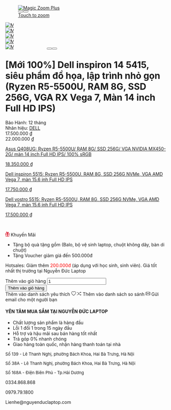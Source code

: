 <div class="container position-relative"><div class="row"><div class="col-sm-4 product-left"><div><div class="gallery"><div class="example-container"><div class="zoom-gallery"><div data-slide-id="v_zoom" class="zoom-gallery-slide"><a href="/assets/images/thumbs/620b8bd3584503485fd58c51_mi-100-dell-inspiron-14-5415-siu-phm-ha-lp-trnh-nh-gn-ryzen-r5-5500u-ram-8g-ssd-256g-vga-rx-vega-7-mn-14-inch-full-hd-ips.jpeg" id="zoom-v" data-options="autostart: true; lazyZoom:true;" class="MagicZoom"><figure class="mz-figure mz-hover-zoom"><img alt="Magic Zoom Plus" src="/assets/images/thumbs/620b8bd3584503485fd58c51_mi-100-dell-inspiron-14-5415-siu-phm-ha-lp-trnh-nh-gn-ryzen-r5-5500u-ram-8g-ssd-256g-vga-rx-vega-7-mn-14-inch-full-hd-ips.jpeg" style="max-width: 1020px; max-height: 680px;"><div class="mz-lens" style="top: 0px; transform: translate(-10000px, -10000px);"><img src="data:image/gif;base64,R0lGODlhAQABAAD/ACwAAAAAAQABAAACADs=" style="position: absolute; top: 0px; left: 0px; width: 311.992px; height: 207.992px;"></div><div class="mz-nav-controls"><button type="button" title="Previous" class="mz-button mz-button-prev" style="visibility: visible;"></button><button type="button" title="Next" class="mz-button mz-button-next" style="visibility: visible;"></button><button type="button" title="Close" class="mz-button mz-button-close" style="display: none; visibility: hidden;"></button></div><div class="mz-hint"><span class="mz-hint-message">Touch to zoom</span></div></figure></a></div> <div id="scrollcombined" data-options="items:5;loop: rewind;" class="MagicScroll selectors MagicScroll-arrows-outside MagicScroll-horizontal" data-mode="scroll" style="visibility: visible; display: inline-block; width: 100%; height: 77px; overflow: visible;"><span style="display: block; z-index: 2147483647; padding: 3px; position: absolute; line-height: 2em; font-family: sans-serif; font-size: 11px; visibility: visible; opacity: 1; background: transparent; text-align: center; width: auto; height: auto; top: 0px; right: 0px;"></span><div class="mcs-loader" style="visibility: hidden; opacity: 0; display: none;"><div class="mcs-loader-circles"><div class="mcs-loader-circle mcs-loader-circle_01"></div><div class="mcs-loader-circle mcs-loader-circle_02"></div><div class="mcs-loader-circle mcs-loader-circle_03"></div><div class="mcs-loader-circle mcs-loader-circle_04"></div><div class="mcs-loader-circle mcs-loader-circle_05"></div><div class="mcs-loader-circle mcs-loader-circle_06"></div><div class="mcs-loader-circle mcs-loader-circle_07"></div><div class="mcs-loader-circle mcs-loader-circle_08"></div></div></div><div class="mcs-wrapper" style="display: inline-block; left: 30px; right: 30px;"><div class="mcs-items-container" style="white-space: nowrap; transform: translate3d(0px, 0px, 0px); transition: transform 0ms ease 0s;"><div class="mcs-item" data-item="0" style="width: 20%;"><a data-slide-id="v_zoom" href="/assets/images/thumbs/620b8bd3584503485fd58c51_mi-100-dell-inspiron-14-5415-siu-phm-ha-lp-trnh-nh-gn-ryzen-r5-5500u-ram-8g-ssd-256g-vga-rx-vega-7-mn-14-inch-full-hd-ips.jpeg" data-image="/assets/images/thumbs/620b8bd3584503485fd58c51_mi-100-dell-inspiron-14-5415-siu-phm-ha-lp-trnh-nh-gn-ryzen-r5-5500u-ram-8g-ssd-256g-vga-rx-vega-7-mn-14-inch-full-hd-ips.jpeg" data-image-2x="/assets/images/thumbs/620b8bd3584503485fd58c51_mi-100-dell-inspiron-14-5415-siu-phm-ha-lp-trnh-nh-gn-ryzen-r5-5500u-ram-8g-ssd-256g-vga-rx-vega-7-mn-14-inch-full-hd-ips.jpeg" data-zoom-id="zoom-v" class="mz-thumb-selected mz-thumb" style="opacity: 1; visibility: visible;"><img alt="Magic Zoom Plus" srcset="/assets/images/thumbs/620b8bd3584503485fd58c51_mi-100-dell-inspiron-14-5415-siu-phm-ha-lp-trnh-nh-gn-ryzen-r5-5500u-ram-8g-ssd-256g-vga-rx-vega-7-mn-14-inch-full-hd-ips_800.jpeg 2x" src="/assets/images/thumbs/620b8bd3584503485fd58c51_mi-100-dell-inspiron-14-5415-siu-phm-ha-lp-trnh-nh-gn-ryzen-r5-5500u-ram-8g-ssd-256g-vga-rx-vega-7-mn-14-inch-full-hd-ips_800.jpeg"></a></div><div class="mcs-item" data-item="1" style="width: 20%;"><a data-slide-id="v_zoom" href="/assets/images/thumbs/620b8bd1584503485fd58c36_mi-100-dell-inspiron-14-5415-siu-phm-ha-lp-trnh-nh-gn-ryzen-r5-5500u-ram-8g-ssd-256g-vga-rx-vega-7-mn-14-inch-full-hd-ips.jpeg" data-image="/assets/images/thumbs/620b8bd1584503485fd58c36_mi-100-dell-inspiron-14-5415-siu-phm-ha-lp-trnh-nh-gn-ryzen-r5-5500u-ram-8g-ssd-256g-vga-rx-vega-7-mn-14-inch-full-hd-ips.jpeg" data-image-2x="/assets/images/thumbs/620b8bd1584503485fd58c36_mi-100-dell-inspiron-14-5415-siu-phm-ha-lp-trnh-nh-gn-ryzen-r5-5500u-ram-8g-ssd-256g-vga-rx-vega-7-mn-14-inch-full-hd-ips.jpeg" data-zoom-id="zoom-v" class="mz-thumb" style="opacity: 1; visibility: visible;"><img alt="Magic Zoom Plus" srcset="/assets/images/thumbs/620b8bd1584503485fd58c36_mi-100-dell-inspiron-14-5415-siu-phm-ha-lp-trnh-nh-gn-ryzen-r5-5500u-ram-8g-ssd-256g-vga-rx-vega-7-mn-14-inch-full-hd-ips_800.jpeg 2x" src="/assets/images/thumbs/620b8bd1584503485fd58c36_mi-100-dell-inspiron-14-5415-siu-phm-ha-lp-trnh-nh-gn-ryzen-r5-5500u-ram-8g-ssd-256g-vga-rx-vega-7-mn-14-inch-full-hd-ips_800.jpeg"></a></div><div class="mcs-item" data-item="2" style="width: 20%;"><a data-slide-id="v_zoom" href="/assets/images/thumbs/620b8bd4584503485fd58c6d_mi-100-dell-inspiron-14-5415-siu-phm-ha-lp-trnh-nh-gn-ryzen-r5-5500u-ram-8g-ssd-256g-vga-rx-vega-7-mn-14-inch-full-hd-ips.jpeg" data-image="/assets/images/thumbs/620b8bd4584503485fd58c6d_mi-100-dell-inspiron-14-5415-siu-phm-ha-lp-trnh-nh-gn-ryzen-r5-5500u-ram-8g-ssd-256g-vga-rx-vega-7-mn-14-inch-full-hd-ips.jpeg" data-image-2x="/assets/images/thumbs/620b8bd4584503485fd58c6d_mi-100-dell-inspiron-14-5415-siu-phm-ha-lp-trnh-nh-gn-ryzen-r5-5500u-ram-8g-ssd-256g-vga-rx-vega-7-mn-14-inch-full-hd-ips.jpeg" data-zoom-id="zoom-v" class="mz-thumb" style="opacity: 1; visibility: visible;"><img alt="Magic Zoom Plus" srcset="/assets/images/thumbs/620b8bd4584503485fd58c6d_mi-100-dell-inspiron-14-5415-siu-phm-ha-lp-trnh-nh-gn-ryzen-r5-5500u-ram-8g-ssd-256g-vga-rx-vega-7-mn-14-inch-full-hd-ips_800.jpeg 2x" src="/assets/images/thumbs/620b8bd4584503485fd58c6d_mi-100-dell-inspiron-14-5415-siu-phm-ha-lp-trnh-nh-gn-ryzen-r5-5500u-ram-8g-ssd-256g-vga-rx-vega-7-mn-14-inch-full-hd-ips_800.jpeg"></a></div><div class="mcs-item" data-item="3" style="width: 20%;"><a data-slide-id="v_zoom" href="/assets/images/thumbs/620b8bd6584503485fd58c8a_mi-100-dell-inspiron-14-5415-siu-phm-ha-lp-trnh-nh-gn-ryzen-r5-5500u-ram-8g-ssd-256g-vga-rx-vega-7-mn-14-inch-full-hd-ips.png" data-image="/assets/images/thumbs/620b8bd6584503485fd58c8a_mi-100-dell-inspiron-14-5415-siu-phm-ha-lp-trnh-nh-gn-ryzen-r5-5500u-ram-8g-ssd-256g-vga-rx-vega-7-mn-14-inch-full-hd-ips.png" data-image-2x="/assets/images/thumbs/620b8bd6584503485fd58c8a_mi-100-dell-inspiron-14-5415-siu-phm-ha-lp-trnh-nh-gn-ryzen-r5-5500u-ram-8g-ssd-256g-vga-rx-vega-7-mn-14-inch-full-hd-ips.png" data-zoom-id="zoom-v" class="mz-thumb" style="opacity: 1; visibility: visible;"><img alt="Magic Zoom Plus" srcset="/assets/images/thumbs/620b8bd6584503485fd58c8a_mi-100-dell-inspiron-14-5415-siu-phm-ha-lp-trnh-nh-gn-ryzen-r5-5500u-ram-8g-ssd-256g-vga-rx-vega-7-mn-14-inch-full-hd-ips_800.png 2x" src="/assets/images/thumbs/620b8bd6584503485fd58c8a_mi-100-dell-inspiron-14-5415-siu-phm-ha-lp-trnh-nh-gn-ryzen-r5-5500u-ram-8g-ssd-256g-vga-rx-vega-7-mn-14-inch-full-hd-ips_800.png"></a></div><div class="mcs-item" data-item="4" style="width: 20%;"><a data-slide-id="v_zoom" href="/assets/images/thumbs/620b8bd7584503485fd58ca8_mi-100-dell-inspiron-14-5415-siu-phm-ha-lp-trnh-nh-gn-ryzen-r5-5500u-ram-8g-ssd-256g-vga-rx-vega-7-mn-14-inch-full-hd-ips.png" data-image="/assets/images/thumbs/620b8bd7584503485fd58ca8_mi-100-dell-inspiron-14-5415-siu-phm-ha-lp-trnh-nh-gn-ryzen-r5-5500u-ram-8g-ssd-256g-vga-rx-vega-7-mn-14-inch-full-hd-ips.png" data-image-2x="/assets/images/thumbs/620b8bd7584503485fd58ca8_mi-100-dell-inspiron-14-5415-siu-phm-ha-lp-trnh-nh-gn-ryzen-r5-5500u-ram-8g-ssd-256g-vga-rx-vega-7-mn-14-inch-full-hd-ips.png" data-zoom-id="zoom-v" class="mz-thumb" style="opacity: 1; visibility: visible;"><img alt="Magic Zoom Plus" srcset="/assets/images/thumbs/620b8bd7584503485fd58ca8_mi-100-dell-inspiron-14-5415-siu-phm-ha-lp-trnh-nh-gn-ryzen-r5-5500u-ram-8g-ssd-256g-vga-rx-vega-7-mn-14-inch-full-hd-ips_800.png 2x" src="/assets/images/thumbs/620b8bd7584503485fd58ca8_mi-100-dell-inspiron-14-5415-siu-phm-ha-lp-trnh-nh-gn-ryzen-r5-5500u-ram-8g-ssd-256g-vga-rx-vega-7-mn-14-inch-full-hd-ips_800.png"></a></div></div></div><button type="button" class="mcs-button mcs-horizontal mcs-button-arrow mcs-button-arrow-prev mcs-disabled mcs-hidden" style="display: inline-block;"></button><button type="button" class="mcs-button mcs-horizontal mcs-button-arrow mcs-button-arrow-next mcs-hidden mcs-disabled" style="display: inline-block;"></button></div></div></div></div></div></div> <div class="col-sm-5 product-right"><h1 itemprop="name" class="generalTitle">
                                [Mới 100%] Dell inspiron 14 5415, siêu phẩm đồ họa, lập trình nhỏ gọn (Ryzen R5-5500U, RAM 8G, SSD 256G, VGA RX Vega 7, Màn 14 inch Full HD IPS)
                            </h1> <div class="BaoHanh generalMarginSupporter">
                                    Bảo Hành:  12 tháng
                                </div> <div class="additional-details mt-2"><div class="product-brand generalMarginSupporter"><span class="label">Nhãn hiệu:</span> <span class="value"><a href="/xiaomi">DELL</a></span></div></div> <div class="overview-buttons generalMarginSupporter"><div class="col-lg-12 px-0"><div itemprop="offers" itemscope="itemscope" itemtype="http://schema.org/Offer" class="prices d-flex justify-content-center align-items-start row px-3 flex-column"><div class="product-price col-12 px-0 d-inline-flex align-items-center"><span class="price-value-620b8bcf584503485fd58c10 actual-price"><span class="actual-price">17.500.000 ₫</span></span> <div class="old-product-price"><span class="old-price mx-2">22.000.000 ₫</span></div></div> <meta itemprop="priceCurrency" content="VND"> <meta itemprop="price" content="17500000.00"></div></div> <ul class="list_cauhinh" style="padding: 0px; list-style: none;"><li><span class="checkbox-option "></span> <a href="/mới-100-asus-zenbook-14-q408ug-siêu-phẩm-ultrabook-thế-hệ-mới-ryzen-r5-5500u-ram-8g-ssd-256g-vga-nvidia-mx450-2g-màn-14-inch-full-hd-ips-100-srgb-"><span>Asus Q408UG: Ryzen R5-5500U/ RAM 8G/ SSD 256G/ VGA NVIDIA MX450- 2G/ màn 14 inch Full HD IPS/ 100% sRGB </span> <p>18.350.000 ₫</p></a></li> <li><span class="checkbox-option "></span> <a href="/mới-100-new-seal-dell-inspiron-5515-ultrabook-đa-nhiệm-lập-trình-render-siêu-khủng-ryzen-r5-5500u-ram-8g-ssd-256g-nvme-vga-amd-vega-7-màn-156-inh-full-hd-ips"><span>Dell inspiron 5515: Ryzen R5-5500U, RAM 8G, SSD 256G NVMe, VGA AMD Vega 7, màn 15.6 inh Full HD IPS</span> <p>17.750.000 ₫</p></a></li> <li><span class="checkbox-option "></span> <a href="/mới-100-dell-vostro-5515-ryzen-r5-5500u-ram-8g-ssd-256g-nvme-vga-amd-vega-7-màn-156-inch-full-hd-ips"><span>Dell vostro 5515: Ryzen R5-5500U, RAM 8G, SSD 256G NVMe, VGA AMD Vega 7, màn 15.6 inh Full HD IPS</span> <p>17.500.000 ₫</p></a></li></ul> <br> <div class="box-promotion"><div class="box-title"><p class="box-title__title"><svg xmlns="http://www.w3.org/2000/svg" width="13.125" height="15" viewBox="0 0 13.125 15"><path id="gift" d="M14.656,4.693H2.469A.468.468,0,0,0,2,5.161V9.38a.468.468,0,0,0,.469.469h.469v4.687A.468.468,0,0,0,3.406,15H13.719a.468.468,0,0,0,.469-.469V9.849h.469a.468.468,0,0,0,.469-.469V5.161A.468.468,0,0,0,14.656,4.693ZM7.625,13.6a.468.468,0,0,1-.469.469H4.344a.468.468,0,0,1-.469-.469V9.849a.468.468,0,0,1,.469-.469H7.156a.468.468,0,0,1,.469.469Zm0-5.625a.468.468,0,0,1-.469.469H3.406a.468.468,0,0,1-.469-.469V6.1a.468.468,0,0,1,.469-.469h3.75a.468.468,0,0,1,.469.469ZM13.25,13.6a.468.468,0,0,1-.469.469H9.969A.468.468,0,0,1,9.5,13.6V9.849a.468.468,0,0,1,.469-.469h2.812a.468.468,0,0,1,.469.469Zm.937-5.625a.468.468,0,0,1-.469.469H9.969A.468.468,0,0,1,9.5,7.974V6.1a.468.468,0,0,1,.469-.469h3.75a.468.468,0,0,1,.469.469ZM6.481,4.692h4.312A3.266,3.266,0,0,0,12.314,2.72a1.5,1.5,0,0,0-.645-1.383,1.64,1.64,0,0,0-1.013-.4c-1.07,0-1.675,1.312-2,2.483C8.264,1.926,7.509.005,6.213.005A1.7,1.7,0,0,0,5.092.492a1.886,1.886,0,0,0-.725,1.747A4.185,4.185,0,0,0,6.481,4.692Zm4.176-2.631a.686.686,0,0,1,.386.18c.242.19.228.308.225.347-.045.41-.814,1.055-1.711,1.587.264-1.135.7-2.114,1.1-2.114Zm-4.891-.7a.782.782,0,0,1,.447-.228c.58,0,1.177,1.523,1.525,3-1.1-.584-2.229-1.412-2.33-2.077C5.394,1.965,5.357,1.719,5.766,1.357Z" transform="translate(-2 -0.005)" fill="#d70018"></path></svg>&nbsp;Khuyến Mãi</p></div> <div class="box-content"><ul class="list-promotions"><li class="item-promotion general-promotion">Tặng bộ quà tặng gồm (Balo, bộ vệ sinh laptop, chuột không dây, bàn di chuột)</li><li class="item-promotion general-promotion">Tặng Voucher giảm giá đến 500.000đ</li></ul> <div class="cps-additional-note"><p>Hotsales: Giảm thêm <span style="color: rgb(255, 0, 0);">200.000đ</span> (áp dụng với học sinh, sinh viên). Giá tốt nhất thị trường tại Nguyễn Đức Laptop</p></div></div></div> <div class="generalMarginSupporter"><div role="group" class="input-group product-add-to-cart flex-nowrap"><label for="addtocart_620b8bcf584503485fd58c10_EnteredQuantity" class="sr-only">Thêm vào giỏ hàng</label> <input type="number" inputmode="numeric" data-val="true" data-val-required="The Products.Qty field is required." id="addtocart_620b8bcf584503485fd58c10_EnteredQuantity" name="addtocart_620b8bcf584503485fd58c10.EnteredQuantity" value="1" class="qty-input form-control text-center"> <div class="input-group-append"><button type="button" id="add-to-cart-button-620b8bcf584503485fd58c10" data-productid="620b8bcf584503485fd58c10" onclick="AxiosCart.addproducttocart_details('/addproducttocart/details/620b8bcf584503485fd58c10/1', '#product-details-form');return false;" class="btn btn-info w-100 add-to-cart-button d-inline-flex"><span>Thêm vào giỏ hàng</span></button></div></div> <div class="btn-group mt-2 mb-3 w-100"><a id="add-to-wishlist-button-620b8bcf584503485fd58c10" data-productid="620b8bcf584503485fd58c10" onclick="AxiosCart.addproducttocart_details('/addproducttocart/details/620b8bcf584503485fd58c10/2', '#product-details-form');return false;" title="Thêm vào danh sách yêu thích" class="btn btn-secondary add-to-wishlist-button mr-1"><span class="sr-only">Thêm vào danh sách yêu thích</span> <svg viewBox="0 0 16 16" width="1em" height="1em" focusable="false" role="img" aria-label="heart" xmlns="http://www.w3.org/2000/svg" fill="currentColor" class="bi-heart b-icon bi"><g><path d="M8 2.748l-.717-.737C5.6.281 2.514.878 1.4 3.053c-.523 1.023-.641 2.5.314 4.385.92 1.815 2.834 3.989 6.286 6.357 3.452-2.368 5.365-4.542 6.286-6.357.955-1.886.838-3.362.314-4.385C13.486.878 10.4.28 8.717 2.01L8 2.748zM8 15C-7.333 4.868 3.279-3.04 7.824 1.143c.06.055.119.112.176.171a3.12 3.12 0 0 1 .176-.17C12.72-3.042 23.333 4.867 8 15z"></path></g></svg></a> <a onclick="AxiosCart.addproducttocomparelist('620b8bcf584503485fd58c10', 'The product has been added to your <a href=&quot;{0}&quot;>product comparison</a>', '/compareproducts')" title="Thêm vào danh sách so sánh" class="btn btn-secondary add-to-compare-list-button mr-1"><svg viewBox="0 0 16 16" width="1em" height="1em" focusable="false" role="img" aria-label="shuffle" xmlns="http://www.w3.org/2000/svg" fill="currentColor" class="bi-shuffle b-icon bi"><g><path fill-rule="evenodd" d="M0 3.5A.5.5 0 0 1 .5 3H1c2.202 0 3.827 1.24 4.874 2.418.49.552.865 1.102 1.126 1.532.26-.43.636-.98 1.126-1.532C9.173 4.24 10.798 3 13 3v1c-1.798 0-3.173 1.01-4.126 2.082A9.624 9.624 0 0 0 7.556 8a9.624 9.624 0 0 0 1.317 1.918C9.828 10.99 11.204 12 13 12v1c-2.202 0-3.827-1.24-4.874-2.418A10.595 10.595 0 0 1 7 9.05c-.26.43-.636.98-1.126 1.532C4.827 11.76 3.202 13 1 13H.5a.5.5 0 0 1 0-1H1c1.798 0 3.173-1.01 4.126-2.082A9.624 9.624 0 0 0 6.444 8a9.624 9.624 0 0 0-1.317-1.918C4.172 5.01 2.796 4 1 4H.5a.5.5 0 0 1-.5-.5z"></path><path d="M13 5.466V1.534a.25.25 0 0 1 .41-.192l2.36 1.966c.12.1.12.284 0 .384l-2.36 1.966a.25.25 0 0 1-.41-.192zm0 9v-3.932a.25.25 0 0 1 .41-.192l2.36 1.966c.12.1.12.284 0 .384l-2.36 1.966a.25.25 0 0 1-.41-.192z"></path></g></svg> <span class="sr-only">Thêm vào danh sách so sánh</span></a> <a title="Gửi email cho một người bạn" class="btn btn-secondary email-a-friend-button mr-1"><svg viewBox="0 0 16 16" width="1em" height="1em" focusable="false" role="img" aria-label="envelope" xmlns="http://www.w3.org/2000/svg" fill="currentColor" class="bi-envelope b-icon bi"><g><path d="M0 4a2 2 0 0 1 2-2h12a2 2 0 0 1 2 2v8a2 2 0 0 1-2 2H2a2 2 0 0 1-2-2V4zm2-1a1 1 0 0 0-1 1v.217l7 4.2 7-4.2V4a1 1 0 0 0-1-1H2zm13 2.383l-4.758 2.855L15 11.114v-5.73zm-.034 6.878L9.271 8.82 8 9.583 6.728 8.82l-5.694 3.44A1 1 0 0 0 2 13h12a1 1 0 0 0 .966-.739zM1 11.114l4.758-2.876L1 5.383v5.73z"></path></g></svg> <span class="sr-only">Gửi email cho một người bạn</span></a></div></div></div></div> <div class="col-sm-3 product"><div class="product-detail-right"><div id="wdcmsrightservices"><div class="product-services"><div id="uudai"><h4 class="title h-title">YÊN TÂM MUA SẮM TẠI NGUYỄN ĐỨC LAPTOP</h4> <ul class="list-unstyled"><li><i class="icon-star-list"></i> <span>Chất lượng sản phẩm là hàng đầu</span></li> <li><i class="icon-star-list"></i> <span>Lỗi 1 đổi 1 trong 15 ngày đầu</span></li> <li><i class="icon-star-list"></i> <span>Hỗ trợ và hậu mãi sau bán hàng tốt nhất</span></li> <li><i class="icon-star-list"></i> <span>Trả góp 0% nhanh chóng</span></li> <li><i class="icon-star-list"></i> <span>Giao hàng toàn quốc, nhận hàng thanh toán tại nhà</span></li></ul></div></div></div> <div id="wdcmsrightbanner"><div id="diachi"><p style="font-size: 13px;"><i aria-hidden="true" class="fa fa-map-marker"></i> Số 139 - Lê Thanh Nghị, phường Bách Khoa, Hai Bà Trưng, Hà Nội </p> <p style="font-size: 13px;"><i aria-hidden="true" class="fa fa-map-marker"></i> Số 38A - Lê Thanh Nghị, phường Bách Khoa, Hai Bà Trưng, Hà Nội </p><p style="font-size: 13px;"><i aria-hidden="true" class="fa fa-map-marker"></i>Số 168A - Điện Biên Phủ - Tp.Hải Dương</p><p><i aria-hidden="true" class="fa fa-volume-control-phone"></i> 0334.868.868</p> <p><i aria-hidden="true" class="fa fa-volume-control-phone"></i>0979.79.1800</p><p><i aria-hidden="true" class="fa fa-envelope"></i> Lienhe@nguyenduclaptop.com</p></div></div></div></div></div></div>
